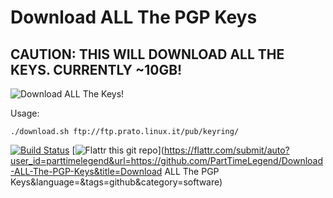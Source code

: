 Download ALL The PGP Keys
=========================

## CAUTION: THIS WILL DOWNLOAD ALL THE KEYS. CURRENTLY ~10GB!

![Download ALL The Keys!](http://cdn.memegenerator.net/instances/400x/37243642.jpg "Download ALL The Keys")

Usage:

`./download.sh ftp://ftp.prato.linux.it/pub/keyring/`

[![Build Status](https://travis-ci.org/PartTimeLegend/Download-ALL-The-PGP-Keys.png?branch=master)](https://travis-ci.org/PartTimeLegend/Download-ALL-The-PGP-Keys) [![Flattr this git repo](http://api.flattr.com/button/flattr-badge-large.png)](https://flattr.com/submit/auto?user_id=parttimelegend&url=https://github.com/PartTimeLegend/Download-ALL-The-PGP-Keys&title=Download ALL The PGP Keys&language=&tags=github&category=software) 
